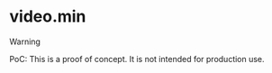 # video.min


> [!warning]
> PoC: This is a proof of concept. It is not intended for production use.
